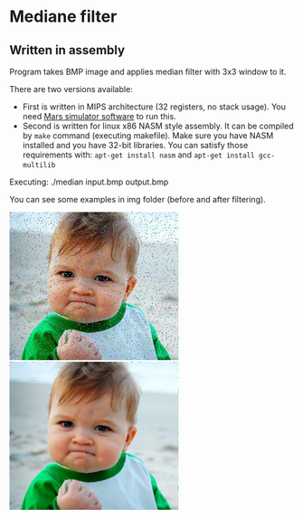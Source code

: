 # Mediane filter
## Written in assembly

Program takes BMP image and applies median filter with 3x3 window to it.

There are two versions available:
* First is written in MIPS architecture (32 registers, no stack usage). You need [Mars simulator software](http://courses.missouristate.edu/kenvollmar/mars/) to run this.
* Second is written for linux x86 NASM style assembly. It can be compiled by `make` command (executing makefile). Make sure you have NASM installed and you have 32-bit libraries. You can satisfy those requirements with: `apt-get install nasm` and `apt-get install gcc-multilib`

Executing: ./median input.bmp output.bmp

You can see some examples in img folder (before and after filtering).

![Original image](https://raw.githubusercontent.com/mmakos/ARKO/master/img/dziecko.bmp)
![Image after filtering](https://raw.githubusercontent.com/mmakos/ARKO/master/img/dzieckoOut.bmp)
